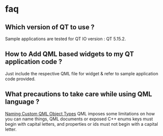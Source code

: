 # faq

## Which version of QT to use ?
Sample applications are tested for QT IO version : QT 5.15.2.

## How to Add QML based widgets to my QT application code ? 
Just include the respective QML file for widget & refer to sample application code provided.

## What precautions to take care while using QML language ? 
[Naming Custom QML Object Types](https://doc.qt.io/qt-5/qtqml-documents-definetypes.html#naming-custom-qml-object-types)
QML imposes some limitations on how you can name things, QML documents or exposed C++ enums keys must begin with capital letters, and properties or ids must not begin with a capital letter. 


